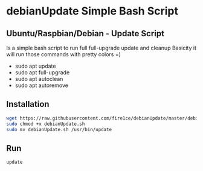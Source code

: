 # debianUpdate Simple Bash Script

## Ubuntu/Raspbian/Debian - Update Script

Is a simple bash script to run full full-upgrade update and cleanup
Basicity it will run those commands with pretty colors =)

* sudo apt update
* sudo apt full-upgrade
* sudo apt autoclean
* sudo apt autoremove

## Installation

```bash
wget https://raw.githubusercontent.com/fire1ce/debianUpdate/master/debianUpdate.sh
sudo chmod +x debianUpdate.sh
sudo mv debianUpdate.sh /usr/bin/update
```

## Run

```bash
update
```
